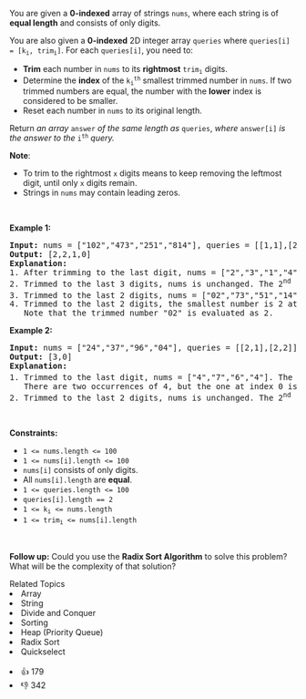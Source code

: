 <p>You are given a <strong>0-indexed</strong> array of strings <code>nums</code>, where each string is of <strong>equal length</strong> and consists of only digits.</p>

<p>You are also given a <strong>0-indexed</strong> 2D integer array <code>queries</code> where <code>queries[i] = [k<sub>i</sub>, trim<sub>i</sub>]</code>. For each <code>queries[i]</code>, you need to:</p>

<ul> 
 <li><strong>Trim</strong> each number in <code>nums</code> to its <strong>rightmost</strong> <code>trim<sub>i</sub></code> digits.</li> 
 <li>Determine the <strong>index</strong> of the <code>k<sub>i</sub><sup>th</sup></code> smallest trimmed number in <code>nums</code>. If two trimmed numbers are equal, the number with the <strong>lower</strong> index is considered to be smaller.</li> 
 <li>Reset each number in <code>nums</code> to its original length.</li> 
</ul>

<p>Return <em>an array </em><code>answer</code><em> of the same length as </em><code>queries</code>,<em> where </em><code>answer[i]</code><em> is the answer to the </em><code>i<sup>th</sup></code><em> query.</em></p>

<p><strong>Note</strong>:</p>

<ul> 
 <li>To trim to the rightmost <code>x</code> digits means to keep removing the leftmost digit, until only <code>x</code> digits remain.</li> 
 <li>Strings in <code>nums</code> may contain leading zeros.</li> 
</ul>

<p>&nbsp;</p> 
<p><strong class="example">Example 1:</strong></p>

<pre>
<strong>Input:</strong> nums = ["102","473","251","814"], queries = [[1,1],[2,3],[4,2],[1,2]]
<strong>Output:</strong> [2,2,1,0]
<strong>Explanation:</strong>
1. After trimming to the last digit, nums = ["2","3","1","4"]. The smallest number is 1 at index 2.
2. Trimmed to the last 3 digits, nums is unchanged. The 2<sup>nd</sup> smallest number is 251 at index 2.
3. Trimmed to the last 2 digits, nums = ["02","73","51","14"]. The 4<sup>th</sup> smallest number is 73.
4. Trimmed to the last 2 digits, the smallest number is 2 at index 0.
   Note that the trimmed number "02" is evaluated as 2.
</pre>

<p><strong class="example">Example 2:</strong></p>

<pre>
<strong>Input:</strong> nums = ["24","37","96","04"], queries = [[2,1],[2,2]]
<strong>Output:</strong> [3,0]
<strong>Explanation:</strong>
1. Trimmed to the last digit, nums = ["4","7","6","4"]. The 2<sup>nd</sup> smallest number is 4 at index 3.
   There are two occurrences of 4, but the one at index 0 is considered smaller than the one at index 3.
2. Trimmed to the last 2 digits, nums is unchanged. The 2<sup>nd</sup> smallest number is 24.
</pre>

<p>&nbsp;</p> 
<p><strong>Constraints:</strong></p>

<ul> 
 <li><code>1 &lt;= nums.length &lt;= 100</code></li> 
 <li><code>1 &lt;= nums[i].length &lt;= 100</code></li> 
 <li><code>nums[i]</code> consists of only digits.</li> 
 <li>All <code>nums[i].length</code> are <strong>equal</strong>.</li> 
 <li><code>1 &lt;= queries.length &lt;= 100</code></li> 
 <li><code>queries[i].length == 2</code></li> 
 <li><code>1 &lt;= k<sub>i</sub> &lt;= nums.length</code></li> 
 <li><code>1 &lt;= trim<sub>i</sub> &lt;= nums[i].length</code></li> 
</ul>

<p>&nbsp;</p> 
<p><strong>Follow up:</strong> Could you use the <strong>Radix Sort Algorithm</strong> to solve this problem? What will be the complexity of that solution?</p>

<div><div>Related Topics</div><div><li>Array</li><li>String</li><li>Divide and Conquer</li><li>Sorting</li><li>Heap (Priority Queue)</li><li>Radix Sort</li><li>Quickselect</li></div></div><br><div><li>👍 179</li><li>👎 342</li></div>